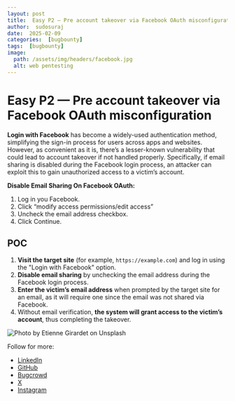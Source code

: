 ```yaml
---
layout: post
title:  Easy P2 — Pre account takeover via Facebook OAuth misconfiguration
author:  sudosuraj
date:  2025-02-09
categories:  [bugbounty]
tags:  [bugbounty]
image:
  path: /assets/img/headers/facebook.jpg
  alt: web pentesting
---
```


Easy P2 — Pre account takeover via Facebook OAuth misconfiguration
==================================================================

**Login with Facebook** has become a widely-used authentication method, simplifying the sign-in process for users across apps and websites. However, as convenient as it is, there’s a lesser-known vulnerability that could lead to account takeover if not handled properly. Specifically, if email sharing is disabled during the Facebook login process, an attacker can exploit this to gain unauthorized access to a victim’s account.

**Disable Email Sharing On Facebook OAuth:**

1. Log in you Facebook.
2. Click “modify access permissions/edit access”
3. Uncheck the email address checkbox.
4. Click Continue.

**POC**
-------

1.  **Visit the target site** (for example, `https://example.com`) and log in using the "Login with Facebook" option.
2.  **Disable email sharing** by unchecking the email address during the Facebook login process.
3.  **Enter the victim’s email address** when prompted by the target site for an email, as it will require one since the email was not shared via Facebook.
4.  Without email verification, **the system will grant access to the victim’s account**, thus completing the takeover.

![Photo by Etienne Girardet on Unsplash](https://miro.medium.com/v2/resize:fit:1400/format:webp/0*_XV39TVECmqOdYVc)

Follow for more:

*   [LinkedIn](https://linkedin.com/in/sudosuraj)
*   [GitHub](https://github.com/sudosuraj)
*   [Bugcrowd](https://bugcrowd.com/sudosuraj)
*   [X](https://x.com/sudosuraj)
*   [Instagram](https://instagram.com/sudosuraj)
